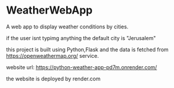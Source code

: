 # WeatherWebApp
A web app to display weather conditions by cities.

if the user isnt typimg anything the default city is "Jerusalem"

this project is built using Python,Flask and the data is fetched from https://openweathermap.org/ service.

website url: https://python-weather-app-pd7m.onrender.com/

the website is deployed by render.com

